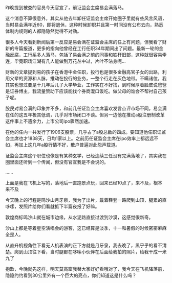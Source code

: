 昨晚提到被查的官员今天官宣了，前证监会主席易会满落马。

这个消息不算很意外，其实从他去年卸任证监会主席开始圈子里就有些风言风语，当时易会满年近60，即将退休，这种时候卸职并且第一时间没有公布去向，熟悉体制内规则的人都隐隐然觉得不对劲。

很多人今天看到新闻后第一反应是易会满在证监会主席的任上有问题，但我看了财新的专篇报道，更多的指向他曾经在工行任职34年期间出了问题。最新一轮的金融反腐，工行系多人落马，包括了易会满之前的同事和铁杆旧部，这种就很容易牵连，毕竟职场江湖有几人能做到万花丛中过，片叶不沾身呢…

财新的文章提到易的孩子在香港中金任职，投行也是很多金融高官子女的出路，利用父辈的资源和人脉，推动在投行的业务，一整个行走在灰色地带。不瞒诸位，我其实也想过要是十几年后儿子大学毕业，工作实在不好找，到时候厚着脸皮说爸爸是证券博主，我流量赞助下应该能找个券商混口饭吃。做父母的谁会不帮衬自己孩子呢。

股民对易会满的印象并不多，和前几任证监会主席喜欢发言点评市场不同，易会满在任的这五年极其低调，几乎对市场闭口不谈。但另一边他在推动a股注册制改革这件事上不遗余力，上市公司ipo骤然加速。

在他的任内一共发行了1906支股票，几乎占了a股总数的四成。要知道他任职证监会主席也才1838天，日均1家以上。之前历任证监会主席在ipo效率上都远远不如，再加上这几年a股行情不好，散户普遍对此怨声载道。

证监会主席这个职位也像是有某种玄学，已经连续三任没有完满落地了，其实我在圈里面还听到一个传闻，但没有官宣我是不会说的。

……

上面是我在飞机上写的，落地后一直跑景点玩，回来已经10点了，来不及，根本来不及

今天晚上的行程是鸣沙山月牙泉，我为了出片，戴着鞋套一路爬到山顶，腿累的直哆嗦，发照片给你们看就抵下半篇夜报了好嘛。

敦煌商标鸣沙山就在城市边缘，从水泥路直接过渡到沙漠，这感觉很新奇。

沙山上都是等着星空演唱会的游客，这已经算是淡季，十一和暑假的时候密密麻麻全是人。

从直升机视角往下看无人机表演的正下方就是月牙泉，我去晚了，黑乎乎的看不清楚。爬到山顶往下看，当时腿都在哆嗦小伙伴在后面给我拍的照片，给我干成一米九了

抱歉，今晚就先这样，明天莫高窟我替大家好好看哦对了，我今天在飞机降落前，隐隐约约看到30公里外有一个巨大的亮点，你们知道这是什么吗？